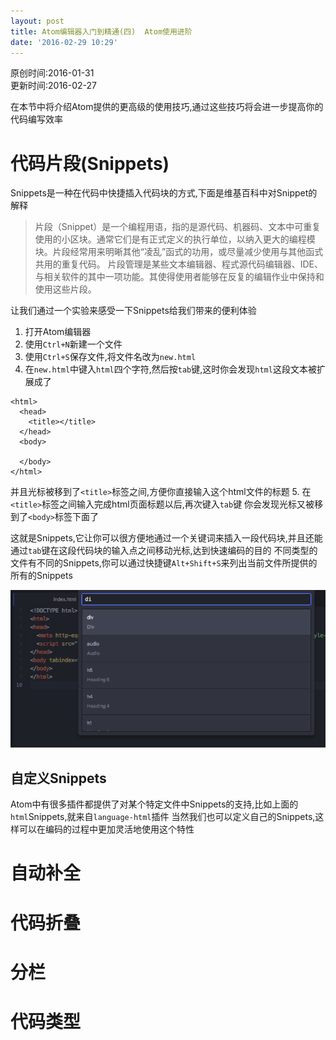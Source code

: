 ```yaml
---
layout: post
title: Atom编辑器入门到精通(四)  Atom使用进阶
date: '2016-02-29 10:29'
---
```


原创时间:2016-01-31<br>更新时间:2016-02-27

在本节中将介绍Atom提供的更高级的使用技巧,通过这些技巧将会进一步提高你的代码编写效率
# 代码片段(Snippets)
Snippets是一种在代码中快捷插入代码块的方式,下面是维基百科中对Snippet的解释
>片段（Snippet）是一个编程用语，指的是源代码、机器码、文本中可重复使用的小区块。通常它们是有正式定义的执行单位，以纳入更大的编程模块。片段经常用来明晰其他“凌乱”函式的功用，或尽量减少使用与其他函式共用的重复代码。
片段管理是某些文本编辑器、程式源代码编辑器、IDE、与相关软件的其中一项功能。其使得使用者能够在反复的编辑作业中保持和使用这些片段。

让我们通过一个实验来感受一下Snippets给我们带来的便利体验
1. 打开Atom编辑器
2. 使用`Ctrl+N`新建一个文件
3. 使用`Ctrl+S`保存文件,将文件名改为`new.html`
4. 在`new.html`中键入`html`四个字符,然后按`tab`键,这时你会发现`html`这段文本被扩展成了
```
<html>
  <head>
    <title></title>
  </head>
  <body>

  </body>
</html>
```
并且光标被移到了`<title>`标签之间,方便你直接输入这个html文件的标题
5. 在`<title>`标签之间输入完成html页面标题以后,再次键入`tab`键
你会发现光标又被移到了`<body>`标签下面了

这就是Snippets,它让你可以很方便地通过一个关键词来插入一段代码块,并且还能通过`tab`键在这段代码块的输入点之间移动光标,达到快速编码的目的
不同类型的文件有不同的Snippets,你可以通过快捷键`Alt+Shift+S`来列出当前文件所提供的所有的Snippets

![Snippet](https://raw.githubusercontent.com/PeterHo/images/master/blog/editor/atom/atom_4/snippets.png)

## 自定义Snippets
Atom中有很多插件都提供了对某个特定文件中Snippets的支持,比如上面的`html`Snippets,就来自`language-html`插件
当然我们也可以定义自己的Snippets,这样可以在编码的过程中更加灵活地使用这个特性





# 自动补全

# 代码折叠

# 分栏

# 代码类型
